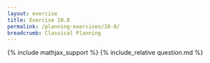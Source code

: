 ```yaml
---
layout: exercise
title: Exercise 10.8
permalink: /planning-exercises/10-8/
breadcrumb: Classical Planning
---
```


{% include mathjax_support %}
{% include_relative question.md %}
